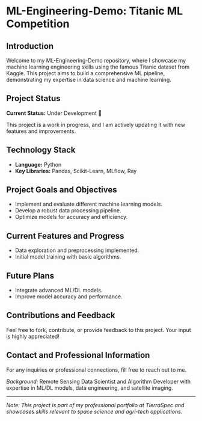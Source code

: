 # ML-Engineering-Demo: Titanic ML Competition

## Introduction
Welcome to my ML-Engineering-Demo repository, where I showcase my machine learning engineering skills using the famous Titanic dataset from Kaggle. This project aims to build a comprehensive ML pipeline, demonstrating my expertise in data science and machine learning.

## Project Status
**Current Status:** Under Development 🚧

This project is a work in progress, and I am actively updating it with new features and improvements.

## Technology Stack
- **Language:** Python
- **Key Libraries:** Pandas, Scikit-Learn, MLflow, Ray

## Project Goals and Objectives
- Implement and evaluate different machine learning models.
- Develop a robust data processing pipeline.
- Optimize models for accuracy and efficiency.

## Current Features and Progress
- Data exploration and preprocessing implemented.
- Initial model training with basic algorithms.

## Future Plans
- Integrate advanced ML/DL models.
- Improve model accuracy and performance.

## Contributions and Feedback
Feel free to fork, contribute, or provide feedback to this project. Your input is highly appreciated!

## Contact and Professional Information
For any inquiries or professional connections, fill free to reach out to me.

*Background:* Remote Sensing Data Scientist and Algorithm Developer with expertise in ML/DL models, data engineering, and satellite imaging.

---

*Note: This project is part of my professional portfolio at TierraSpec and showcases skills relevant to space science and agri-tech applications.*
